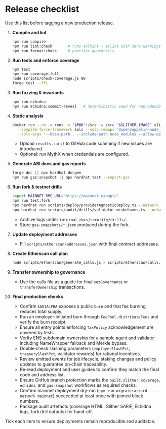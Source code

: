 # Release checklist

Use this list before tagging a new production release.

1. **Compile and lint**
   ```bash
   npm run compile
   npm run lint:check       # runs solhint + eslint with zero warnings
   npm run format:check     # prettier guardrails
   ```
2. **Run tests and enforce coverage**
   ```bash
   npm test
   npm run coverage:full
   node scripts/check-coverage.js 90
   forge test --ffi
   ```
3. **Run fuzzing & invariants**
   ```bash
   npm run echidna
   npm run echidna:commit-reveal   # deterministic seed for reproducibility
   ```
4. **Static analysis**
   ```bash
   docker run --rm -u root -v "$PWD":/src -w /src "$SLITHER_IMAGE" slither . --fail-high --exclude-dependencies \
     --compile-force-framework solc --solc-remaps '@openzeppelin=node_modules/@openzeppelin' \
     --solc-args '--base-path . --include-path node_modules --allow-paths .,node_modules' --sarif results.sarif
   ```
   - Upload `results.sarif` to GitHub code scanning if new issues are introduced.
   - Optional: run MythX when credentials are configured.
5. **Generate ABI docs and gas reports**
   ```bash
   forge doc || npx hardhat docgen
   npm run gas:snapshot || npx hardhat test --report-gas
   ```
6. **Run fork & testnet drills**
   ```bash
   export MAINNET_RPC_URL="https://mainnet.example"
   npm run test:fork
   npx hardhat run scripts/deploy/providerAgnosticDeploy.ts --network sepolia
   npx hardhat run scripts/audit/drills/validator-misbehaves.ts --network hardhat
   ```
   - Archive logs under `internal_docs/security/drills/`.
   - Store `gas-snapshots/*.json` produced during the fork.
7. **Update deployment addresses**
   - Fill `scripts/etherscan/addresses.json` with final contract addresses.
8. **Create Etherscan call plan**
   ```bash
   node scripts/etherscan/generate_calls.js > scripts/etherscan/calls.json
   ```
9. **Transfer ownership to governance**
   - Use the calls file as a guide for final `setGovernance` or `transferOwnership` transactions.

10. **Final production checks**
    - Confirm `$AGIALPHA` exposes a public `burn` and that fee burning reduces total supply.
    - Run an employer‑initiated burn through `FeePool.distributeFees` and verify the burn receipt.
    - Ensure all entry points enforcing `TaxPolicy` acknowledgement are covered by tests.
    - Verify ENS subdomain ownership for a sample agent and validator including NameWrapper fallback and Merkle bypass.
    - Double‑check slashing parameters (`employerSlashPct`, `treasurySlashPct`, validator rewards) for rational incentives.
    - Review emitted events for job lifecycle, staking changes and policy updates to guarantee on‑chain traceability.
    - Re‑read deployment and user guides to confirm they match the final code and address list.
    - Ensure GitHub branch protection marks the `build`, `slither`, `coverage`, `echidna`, and `gas-snapshot` workflows as required checks.
    - Confirm mainnet deployment dry-run (`npm run migrate:wizard -- --network mainnet`) succeeded at least once with pinned block numbers.
    - Package audit artefacts (coverage HTML, Slither SARIF, Echidna logs, fork drill outputs) for hand-off.

Tick each item to ensure deployments remain reproducible and auditable.
